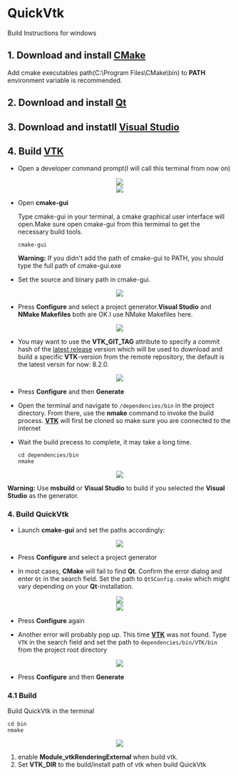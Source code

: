 # QuickVtk

Build Instructions for windows

## 1. Download and install [CMake](https://cmake.org)

Add cmake executables path(C:\Program Files\CMake\bin) to **PATH** environment variable is recommended.

## 2. Download and install [Qt](https://www.qt.io/download/)

## 3. Download and instatll [Visual Studio](https://visualstudio.microsoft.com/)

## 4. Build [VTK](https://vtk.org/)

- Open a developer command prompt(I will call this terminal from now on)

<center>
	<img src="./open_developer_command_prompt.png"/>
</center>

<center>
	<img src="./dev_command_prompt.png"/>
</center>

- Open **cmake-gui**

    Type cmake-gui in your terminal, a cmake graphical user interface will open.Make sure open cmake-gui from this termimal to get the necessary build tools.

    ```batch
    cmake-gui
    ```

    **Warning:** If you didn't add the path of cmake-gui to PATH, you should type the full path of cmake-gui.exe

- Set the source and binary path in cmake-gui.

<center>
<img src="./cmake_configure_vtk.png"/>
</center>

- Press **Configure** and select a project generator.**Visual Studio** and **NMake Makefiles** both are OK.I use NMake Makefiles here.

<center>
<img src="./cmake_select_generator.png"/>
</center>

- You may want to use the **VTK\_GIT\_TAG** attribute to specify a commit hash of the [latest release](https://github.com/Kitware/VTK/releases) version which will be used to download and build a specific **VTK**-version from the remote repository, the default is the latest versin for now: 8.2.0.

<center>
<img src="./vtk_git_tag.png"/>
</center>

- Press **Configure** and then **Generate**

- Open the terminal and navigate to `/dependencies/bin` in the project directory. From there, use the **nmake** command to invoke the build process. [**VTK**](http://www.vtk.org) will first be cloned so make sure you are connected to the internet
- Wait the build precess to complete, it may take a long time.

    ```batch
    cd dependencies/bin
    nmake
    ```

<center>
    <img src="./build_vtk.png"/>
</center>

**Warning:** Use **msbuild** or **Visual Studio** to build if you selected the **Visual Studio** as the generator.

### 4. Build QuickVtk

- Launch **cmake-gui** and set the paths accordingly:

<center>
    <img src="./cmake_configure_quick_vtk.png"/>
</center>

- Press **Configure** and select a project generator

- In most cases, **CMake** will fail to find **Qt**. Confirm the error dialog and enter `Qt` in the search field. Set the path to `Qt5Config.cmake` which might vary depending on your **Qt**-installation.

<center>
	<img src="./qt_not_found.png"/>
</center>

<center>
	<img src="./qt_path.png"/>
</center>

- Press **Configure** again

- Another error will probably pop up. This time [**VTK**](http://www.vtk.org) was not found. Type `VTK` in the search field and set the path to `dependencies/bin/VTK/bin` from the project root directory

<center>
	<img src="./vtk_path.png"/>
</center>

- Press **Configure** and then **Generate**

### 4.1 Build

Build QuickVtk in the terminal
```batch
cd bin
nmake
```

<center>
	<img src="./build_quick_vtk.png"/>
</center>

1. enable **Module_vtkRenderingExternal** when build vtk.
2. Set **VTK_DIR** to the build/install path of vtk when build QuickVtk
